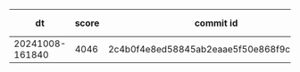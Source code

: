 |dt|score|commit id|change log|
|--|--|--|--|
|20241008-161840|4046|2c4b0f4e8ed58845ab2eaae5f50e868f9c5074a7|first bench|
